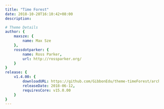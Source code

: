 ```yaml
---
title: "Time Forest"
date: 2018-10-28T16:10:42+08:00
description:

# Theme Details
author: {
    maxsze: {
        name: Max Sze
    },
    rossdotparker: {
        name: Ross Parker,
        url: http://rossparker.org/
    }
}
release: {
    v1.4.00: {
        downloadURL: https://github.com/GibbonEdu/theme-timeForest/archive/v1.4.00.zip,
        releaseDate: 2018-06-12,
        requiresCore: v15.0.00
    }
}
---
```


